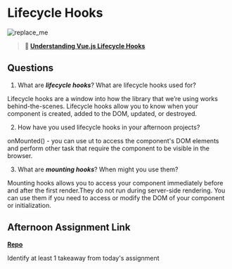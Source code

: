 # Lifecycle Hooks

![replace_me](https://codeworks.blob.core.windows.net/public/assets/img/illustrations/placeholder.svg)

> **📖 [Understanding Vue.js Lifecycle Hooks](https://codeworksacademy.com/fs-student-guide/resources/wk6/03-Vue-Lifecycle-Hooks)**

## Questions

1. What are ***lifecycle hooks***? What are lifecycle hooks used for?

Lifecycle hooks are a window into how the library that we’re using works behind-the-scenes. Lifecycle hooks allow you to know when your component is created, added to the DOM, updated, or destroyed.

2. How have you used lifecycle hooks in your afternoon projects?

onMounted() - you can use ut to access the component's DOM elements and perform other task that require the component to be visible in the browser.

3. What are ***mounting hooks***? When might you use them?

Mounting hooks allows you to access your component immediately before and after the first render.They do not run during server-side rendering. You can use them if you need to access or modify the DOM of your component or initialization.

## Afternoon Assignment Link

**[Repo](https://github.com/AnastasiiaShaynyuk/vueGreglist)**

Identify at least 1 takeaway from today's assignment

